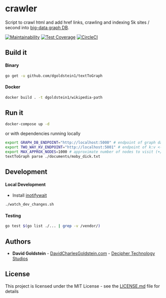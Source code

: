 # crawler

Script to crawl html and add href links, crawling and indexing 5k sites / second into [big-data graph DB](https://github.com/dgoldstein1/graphApi).

[![Maintainability](https://api.codeclimate.com/v1/badges/a4ef2145f63cb5ec881b/maintainability)](https://codeclimate.com/github/dgoldstein1/textToGraph/maintainability)
[![Test Coverage](https://api.codeclimate.com/v1/badges/a4ef2145f63cb5ec881b/test_coverage)](https://codeclimate.com/github/dgoldstein1/textToGraph/test_coverage)
[![CircleCI](https://circleci.com/gh/dgoldstein1/textToGraph.svg?style=svg)](https://circleci.com/gh/dgoldstein1/textToGraph)

## Build it

#### Binary

```sh
go get -u github.com/dgoldstein1/textToGraph
```

#### Docker
```sh
docker build . -t dgoldstein1/wikipedia-path
```

## Run it


```sh
docker-compose up -d
```

or with dependencies running locally

```sh
export GRAPH_DB_ENDPOINT="http://localhost:5000" # endpoint of graph database
export TWO_WAY_KV_ENDPOINT="http://localhost:5001" # endpoint of k:v <-> v:k 
export MAX_APPROX_NODES=1000 # approximate number of nodes to visit (+/- one order of magnitude), set to '-1' for unlimited pars
textToGraph parse ./documents/moby_dick.txt
```

## Development

#### Local Development

- Install [inotifywait](https://linux.die.net/man/1/inotifywait)
```sh
./watch_dev_changes.sh
```

#### Testing

```sh
go test $(go list ./... | grep -v /vendor/)
```

## Authors

* **David Goldstein** - [DavidCharlesGoldstein.com](http://www.davidcharlesgoldstein.com/?github-textToGraph) - [Decipher Technology Studios](http://deciphernow.com/)

## License

This project is licensed under the MIT License - see the [LICENSE.md](LICENSE.md) file for details
